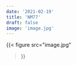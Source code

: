```yaml
---
date: '2021-02-19'
title: 'NM77'
draft: false
image: 'image.jpg'
---
```


{{< figure
  src="image.jpg"
>}}

